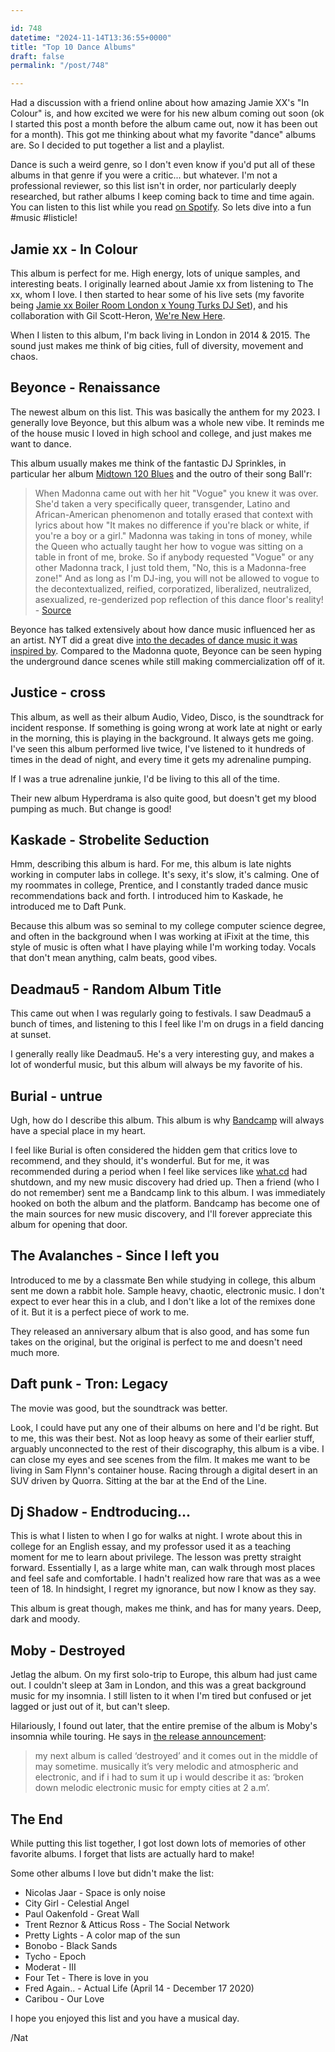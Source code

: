 ```yaml
---

id: 748
datetime: "2024-11-14T13:36:55+0000"
title: "Top 10 Dance Albums"
draft: false
permalink: "/post/748"

---
```


Had a discussion with a friend online about how amazing Jamie XX's "In Colour" is, and how excited we were for his new album coming out soon (ok I started this post a month before the album came out, now it has been out for a month). This got me thinking about what my favorite "dance" albums are. So I decided to put together a list and a playlist.

Dance is such a weird genre, so I don't even know if you'd put all of these albums in that genre if you were a critic... but whatever. I'm not a professional reviewer, so this list isn't in order, nor particularly deeply researched, but rather albums I keep coming back to time and time again. You can listen to this list while you read [on Spotify](https://open.spotify.com/playlist/7FuhcGAjTqjcHzmevp6OKE?si=49b02a97b6e8467b). So lets dive into a fun #music #listicle!

## Jamie xx - In Colour

This album is perfect for me. High energy, lots of unique samples, and interesting beats. I originally learned about Jamie xx from listening to The xx, whom I love. I then started to hear some of his live sets (my favorite being [Jamie xx Boiler Room London x Young Turks DJ Set](https://youtu.be/HV-nNEXgsOk?si=4m7OsqR3AwO6Hg3D)), and his collaboration with Gil Scott-Heron, [We're New Here](https://en.wikipedia.org/wiki/We%27re_New_Here).

When I listen to this album, I'm back living in London in 2014 & 2015. The sound just makes me think of big cities, full of diversity, movement and chaos.

## Beyonce - Renaissance

The newest album on this list. This was basically the anthem for my 2023. I generally love Beyonce, but this album was a whole new vibe. It reminds me of the house music I loved in high school and college, and just makes me want to dance.

This album usually makes me think of the fantastic DJ Sprinkles, in particular her album [Midtown 120 Blues](https://en.wikipedia.org/wiki/Midtown_120_Blues) and the outro of their song Ball'r:

> When Madonna came out with her hit "Vogue" you knew it was over. She'd taken a very specifically queer, transgender, Latino and African-American phenomenon and totally erased that context with lyrics about how "It makes no difference if you're black or white, if you're a boy or a girl." Madonna was taking in tons of money, while the Queen who actually taught her how to vogue was sitting on a table in front of me, broke. So if anybody requested "Vogue" or any other Madonna track, I just told them, "No, this is a Madonna-free zone!" And as long as I'm DJ-ing, you will not be allowed to vogue to the decontextualized, reified, corporatized, liberalized, neutralized, asexualized, re-genderized pop reflection of this dance floor's reality! - [Source](https://genius.com/Dj-sprinkles-ballr-madonna-free-zone-lyrics) 

Beyonce has talked extensively about how dance music influenced her as an artist. NYT did a great dive [into the decades of dance music it was inspired by](https://www.nytimes.com/2022/07/29/arts/music/beyonce-renaissance-dance-music-guide.html). Compared to the Madonna quote, Beyonce can be seen hyping the underground dance scenes while still making commercialization off of it.

## Justice - cross

This album, as well as their album Audio, Video, Disco, is the soundtrack for incident response. If something is going wrong at work late at night or early in the morning, this is playing in the background. It always gets me going. I've seen this album performed live twice, I've listened to it hundreds of times in the dead of night, and every time it gets my adrenaline pumping.

If I was a true adrenaline junkie, I'd be living to this all of the time. 

Their new album Hyperdrama is also quite good, but doesn't get my blood pumping as much. But change is good!

## Kaskade - Strobelite Seduction

Hmm, describing this album is hard. For me, this album is late nights working in computer labs in college. It's sexy, it's slow, it's calming. One of my roommates in college, Prentice, and I constantly traded dance music recommendations back and forth. I introduced him to Kaskade, he introduced me to Daft Punk.

Because this album was so seminal to my college computer science degree, and often in the background when I was working at iFixit at the time, this style of music is often what I have playing while I'm working today. Vocals that don't mean anything, calm beats, good vibes.

## Deadmau5 - Random Album Title

This came out when I was regularly going to festivals. I saw Deadmau5 a bunch of times, and listening to this I feel like I'm on drugs in a field dancing at sunset. 

I generally really like Deadmau5. He's a very interesting guy, and makes a lot of wonderful music, but this album will always be my favorite of his.

## Burial - untrue 

Ugh, how do I describe this album. This album is why [Bandcamp](https://en.wikipedia.org/wiki/Bandcamp) will always have a special place in my heart. 

I feel like Burial is often considered the hidden gem that critics love to recommend, and they should, it's wonderful. But for me, it was recommended during a period when I feel like services like [what.cd](https://en.wikipedia.org/wiki/What.CD) had shutdown, and my new music discovery had dried up. Then a friend (who I do not remember) sent me a Bandcamp link to this album. I was immediately hooked on both the album and the platform. Bandcamp has become one of the main sources for new music discovery, and I'll forever appreciate this album for opening that door.

## The Avalanches - Since I left you

Introduced to me by a classmate Ben while studying in college, this album sent me down a rabbit hole. Sample heavy, chaotic, electronic music. I don't expect to ever hear this in a club, and I don't like a lot of the remixes done of it. But it is a perfect piece of work to me. 

They released an anniversary album that is also good, and has some fun takes on the original, but the original is perfect to me and doesn't need much more.

## Daft punk - Tron: Legacy

The movie was good, but the soundtrack was better.

Look, I could have put any one of their albums on here and I'd be right. But to me, this was their best. Not as loop heavy as some of their earlier stuff, arguably unconnected to the rest of their discography, this album is a vibe. I can close my eyes and see scenes from the film. It makes me want to be living in Sam Flynn's container house. Racing through a digital desert in an SUV driven by Quorra. Sitting at the bar at the End of the Line.

## Dj Shadow - Endtroducing...

This is what I listen to when I go for walks at night. I wrote about this in college for an English essay, and my professor used it as a teaching moment for me to learn about privilege. The lesson was pretty straight forward. Essentially I, as a large white man, can walk through most places and feel safe and comfortable. I hadn't realized how rare that was as a wee teen of 18. In hindsight, I regret my ignorance, but now I know as they say.

This album is great though, makes me think, and has for many years. Deep, dark and moody.

## Moby - Destroyed

Jetlag the album. On my first solo-trip to Europe, this album had just came out. I couldn't sleep at 3am in London, and this was a great background music for my insomnia. I still listen to it when I'm tired but confused or jet lagged or just out of it, but can't sleep.

Hilariously, I found out later, that the entire premise of the album is Moby's insomnia while touring. He says in [the release announcement](https://moby.com/journal/ok-ta-da-official-next-album-announcement-update-my-next-album-is-called-destroyed-and-it-comes-out-in-the-middle-of-may-sometime/):

> my next album is called ‘destroyed’ and it comes out in the middle of may sometime. musically it’s very melodic and atmospheric and electronic, and if i had to sum it up i would describe it as: ‘broken down melodic electronic music for empty cities at 2 a.m’.

## The End

While putting this list together, I got lost down lots of memories of other favorite albums. I forget that lists are actually hard to make! 

Some other albums I love but didn't make the list:

- Nicolas Jaar - Space is only noise
- City Girl - Celestial Angel
- Paul Oakenfold - Great Wall
- Trent Reznor & Atticus Ross - The Social Network
- Pretty Lights - A color map of the sun
- Bonobo - Black Sands
- Tycho - Epoch
- Moderat - III
- Four Tet - There is love in you
- Fred Again.. - Actual Life (April 14 - December 17 2020)
- Caribou - Our Love

I hope you enjoyed this list and you have a musical day.

/Nat
